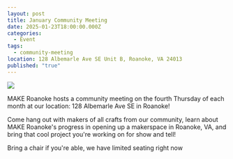 ```yaml
---
layout: post
title: January Community Meeting
date: 2025-01-23T18:00:00.000Z
categories:
  - Event
tags:
  - community-meeting
location: 128 Albemarle Ave SE Unit B, Roanoke, VA 24013
published: "true"
---
```

![](/assets/images/1.png)

MAKE Roanoke hosts a community meeting on the fourth Thursday of each month at our location: 128 Albemarle Ave SE in Roanoke!

Come hang out with makers of all crafts from our community, learn about MAKE Roanoke's progress in opening up a makerspace in Roanoke, VA, and bring that cool project you're working on for show and tell!

Bring a chair if you're able, we have limited seating right now
